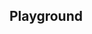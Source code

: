 <script setup>
import SwaggerUI from "@/swagger/view/SwaggerUI.vue"

import baseAllAbsWithQueryJson from "@/swagger/json/records/solr/all-record-with-query.json";
import contactAllAbsWithQueryJson from "@/swagger/json/contact/solr/all-record-with-query.json";

import baseAllAbsPermitJson from "@/swagger/json/records/solr/all-record.json";
import contactAllAbsPermitJson from "@/swagger/json/contact/solr/all-record.json";

import baseAllAbsPermitWithCountryJson from "@/swagger/json/records/solr/all-record-with-country.json";
import contactAllAbsPermitWithCountryJson from "@/swagger/json/contact/solr/all-record-with-country.json";

import baseAllAbsPermitWithRegionJson from "@/swagger/json/records/solr/all-record-with-region.json";
import contactAllAbsPermitWithRegionJson from "@/swagger/json/contact/solr/all-record-with-region.json";

import baseAllAbsPermitWithSubFiltersJson from "@/swagger/json/records/solr/all-record-with-subfilters.json";
import contactAllAbsPermitWithSubFiltersJson from "@/swagger/json/contact/solr/all-record-with-subfilters.json";

function mergeJson(base, specific) {
  const merged = JSON.parse(JSON.stringify(base));
  merged.paths["/index"].get.parameters[0].schema.example = specific.example;
  return merged;
}


const swaggerSpecs = [
  { json:mergeJson(baseAllAbsWithQueryJson, contactAllAbsWithQueryJson), protected: false },
  { json: mergeJson(baseAllAbsPermitJson, contactAllAbsPermitJson), protected: false },
  { json: mergeJson(baseAllAbsPermitWithCountryJson, contactAllAbsPermitWithCountryJson), protected: false },
  { json: mergeJson(baseAllAbsPermitWithRegionJson, contactAllAbsPermitWithRegionJson), protected: false },
  { json: mergeJson(baseAllAbsPermitWithSubFiltersJson, contactAllAbsPermitWithSubFiltersJson), protected: false },
];

</script>

<!--@include: @/../components/records/solr.md-->

## Playground

<SwaggerUI :swaggerSpecs="swaggerSpecs"/>
